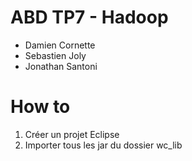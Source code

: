 # ABD TP7 - Hadoop

* Damien Cornette
* Sebastien Joly
* Jonathan Santoni

# How to

1. Créer un projet Eclipse
2. Importer tous les jar du dossier wc_lib

